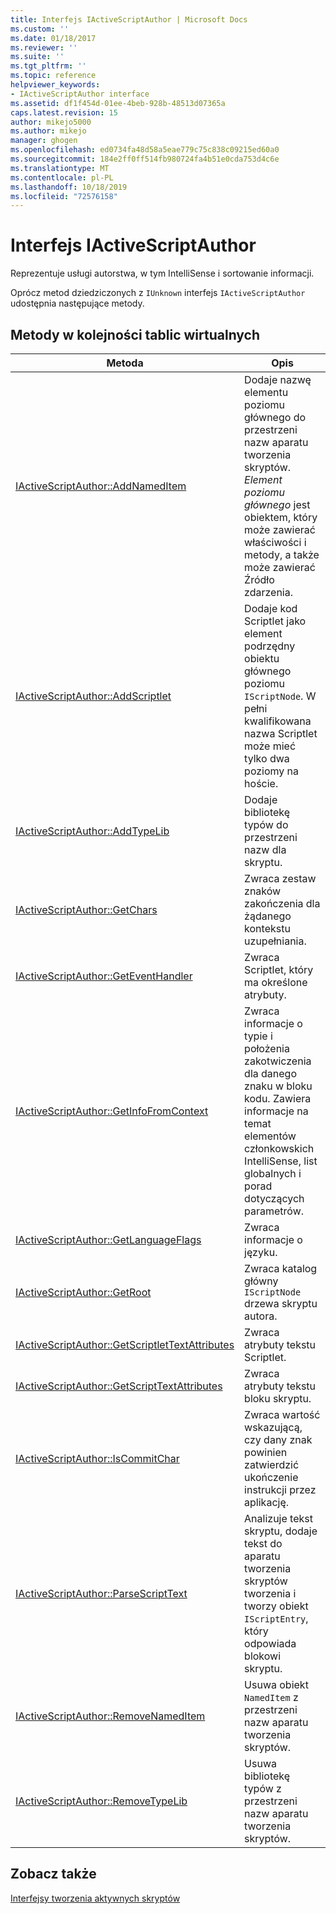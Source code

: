 ```yaml
---
title: Interfejs IActiveScriptAuthor | Microsoft Docs
ms.custom: ''
ms.date: 01/18/2017
ms.reviewer: ''
ms.suite: ''
ms.tgt_pltfrm: ''
ms.topic: reference
helpviewer_keywords:
- IActiveScriptAuthor interface
ms.assetid: df1f454d-01ee-4beb-928b-48513d07365a
caps.latest.revision: 15
author: mikejo5000
ms.author: mikejo
manager: ghogen
ms.openlocfilehash: ed0734fa48d58a5eae779c75c838c09215ed60a0
ms.sourcegitcommit: 184e2ff0ff514fb980724fa4b51e0cda753d4c6e
ms.translationtype: MT
ms.contentlocale: pl-PL
ms.lasthandoff: 10/18/2019
ms.locfileid: "72576158"
---
```

# <a name="iactivescriptauthor-interface"></a>Interfejs IActiveScriptAuthor
Reprezentuje usługi autorstwa, w tym IntelliSense i sortowanie informacji.  
  
 Oprócz metod dziedziczonych z `IUnknown` interfejs `IActiveScriptAuthor` udostępnia następujące metody.  
  
## <a name="methods-in-vtable-order"></a>Metody w kolejności tablic wirtualnych  
  
|Metoda|Opis|  
|------------|-----------------|  
|[IActiveScriptAuthor::AddNamedItem](../../winscript/reference/iactivescriptauthor-addnameditem.md)|Dodaje nazwę elementu poziomu głównego do przestrzeni nazw aparatu tworzenia skryptów. *Element poziomu głównego* jest obiektem, który może zawierać właściwości i metody, a także może zawierać Źródło zdarzenia.|  
|[IActiveScriptAuthor::AddScriptlet](../../winscript/reference/iactivescriptauthor-addscriptlet.md)|Dodaje kod Scriptlet jako element podrzędny obiektu głównego poziomu `IScriptNode`. W pełni kwalifikowana nazwa Scriptlet może mieć tylko dwa poziomy na hoście.|  
|[IActiveScriptAuthor::AddTypeLib](../../winscript/reference/iactivescriptauthor-addtypelib.md)|Dodaje bibliotekę typów do przestrzeni nazw dla skryptu.|  
|[IActiveScriptAuthor::GetChars](../../winscript/reference/iactivescriptauthor-getchars.md)|Zwraca zestaw znaków zakończenia dla żądanego kontekstu uzupełniania.|  
|[IActiveScriptAuthor::GetEventHandler](../../winscript/reference/iactivescriptauthor-geteventhandler.md)|Zwraca Scriptlet, który ma określone atrybuty.|  
|[IActiveScriptAuthor::GetInfoFromContext](../../winscript/reference/iactivescriptauthor-getinfofromcontext.md)|Zwraca informacje o typie i położenia zakotwiczenia dla danego znaku w bloku kodu. Zawiera informacje na temat elementów członkowskich IntelliSense, list globalnych i porad dotyczących parametrów.|  
|[IActiveScriptAuthor::GetLanguageFlags](../../winscript/reference/iactivescriptauthor-getlanguageflags.md)|Zwraca informacje o języku.|  
|[IActiveScriptAuthor::GetRoot](../../winscript/reference/iactivescriptauthor-getroot.md)|Zwraca katalog główny `IScriptNode` drzewa skryptu autora.|  
|[IActiveScriptAuthor::GetScriptletTextAttributes](../../winscript/reference/iactivescriptauthor-getscriptlettextattributes.md)|Zwraca atrybuty tekstu Scriptlet.|  
|[IActiveScriptAuthor::GetScriptTextAttributes](../../winscript/reference/iactivescriptauthor-getscripttextattributes.md)|Zwraca atrybuty tekstu bloku skryptu.|  
|[IActiveScriptAuthor::IsCommitChar](../../winscript/reference/iactivescriptauthor-iscommitchar.md)|Zwraca wartość wskazującą, czy dany znak powinien zatwierdzić ukończenie instrukcji przez aplikację.|  
|[IActiveScriptAuthor::ParseScriptText](../../winscript/reference/iactivescriptauthor-parsescripttext.md)|Analizuje tekst skryptu, dodaje tekst do aparatu tworzenia skryptów tworzenia i tworzy obiekt `IScriptEntry`, który odpowiada blokowi skryptu.|  
|[IActiveScriptAuthor::RemoveNamedItem](../../winscript/reference/iactivescriptauthor-removenameditem.md)|Usuwa obiekt `NamedItem` z przestrzeni nazw aparatu tworzenia skryptów.|  
|[IActiveScriptAuthor::RemoveTypeLib](../../winscript/reference/iactivescriptauthor-removetypelib.md)|Usuwa bibliotekę typów z przestrzeni nazw aparatu tworzenia skryptów.|  
  
## <a name="see-also"></a>Zobacz także  
 [Interfejsy tworzenia aktywnych skryptów](../../winscript/reference/active-script-authoring-interfaces.md)